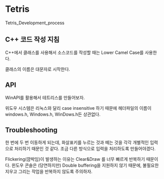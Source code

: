 # Tetris
Tetris_Development_process

## C++ 코드 작성 지침

C++에서 클래스를 사용해서 소스코드를 작성할 때는 Lower Camel Case를 사용한다.

클래스의 이름은 대문자로 시작한다.

## API

WinAPI를 활용해서 테트리스를 만들어보자.

위도우 시스템은 리눅스와 달리 case insensitive 하기 때문에 헤더파일의 이름이 windows.h, Windows.h, WinDows.h든 상관없다.

## Troubleshooting

한 번에 두 번 이동하게 되는데, 화살표키를 누르는 것과 떼는 것을 각각 개별적인 입력으로 처리하기 때문인 것 같다.
조금 다른 방식으로 입력을 처리하도록 만들어야겠다.

Flickering(깜박임)이 발생하는 이유는 Clear&Draw 를 너무 빠르게 반복하기 때문이다.
윈도우 콘솔은 (당연하지만) Double buffering을 지원하지 않기 때문에, 
불필요한 지우고 그리는 작업을 반복하지 않도록 주의하자.